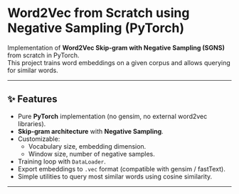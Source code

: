 # Word2Vec from Scratch using Negative Sampling (PyTorch)

Implementation of **Word2Vec Skip-gram with Negative Sampling (SGNS)** from scratch in PyTorch.  
This project trains word embeddings on a given corpus and allows querying for similar words.

---

## ✨ Features
- Pure **PyTorch** implementation (no gensim, no external word2vec libraries).
- **Skip-gram architecture** with **Negative Sampling**.
- Customizable:
  - Vocabulary size, embedding dimension.
  - Window size, number of negative samples.
- Training loop with `DataLoader`.
- Export embeddings to `.vec` format (compatible with gensim / fastText).
- Simple utilities to query most similar words using cosine similarity.

---
